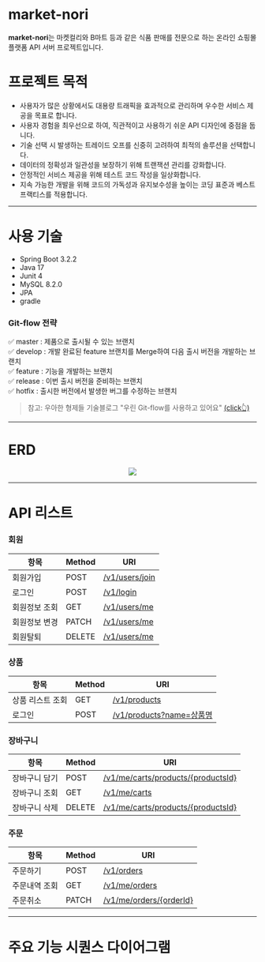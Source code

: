 # market-nori
**market-nori**는 마켓컬리와 B마트 등과 같은 식품 판매를 전문으로 하는 온라인 쇼핑몰 플랫폼 API 서버 프로젝트입니다.

# 프로젝트 목적
- 사용자가 많은 상황에서도 대용량 트래픽을 효과적으로 관리하며 우수한 서비스 제공을 목표로 합니다.
- 사용자 경험을 최우선으로 하여, 직관적이고 사용하기 쉬운 API 디자인에 중점을 둡니다.
- 기술 선택 시 발생하는 트레이드 오프를 신중히 고려하여 최적의 솔루션을 선택합니다.
- 데이터의 정확성과 일관성을 보장하기 위해 트랜잭션 관리를 강화합니다.
- 안정적인 서비스 제공을 위해 테스트 코드 작성을 일상화합니다.
- 지속 가능한 개발을 위해 코드의 가독성과 유지보수성을 높이는 코딩 표준과 베스트 프랙티스를 적용합니다.

---

# 사용 기술
- Spring Boot 3.2.2
- Java 17
- Junit 4
- MySQL 8.2.0
- JPA
- gradle

### Git-flow 전략
✅ master : 제품으로 출시될 수 있는 브랜치  
✅ develop : 개발 완료된 feature 브랜치를 Merge하여 다음 출시 버전을 개발하는 브랜치  
✅ feature : 기능을 개발하는 브랜치  
✅ release : 이번 출시 버전을 준비하는 브랜치  
✅ hotfix : 출시한 버전에서 발생한 버그를 수정하는 브랜치  
> 참고: 우아한 형제들 기술블로그 "우린 Git-flow를 사용하고 있어요" [(click👆)](https://techblog.woowahan.com/2553/)

---

# ERD
<p align="center">
  <img src="https://github.com/f-lab-edu/market-nori/assets/63999547/b3d2d498-098e-4451-be43-593509f545ee">
</p>

---

# API 리스트
### 회원
|항목|Method|URI|
|---|------|---|
|회원가입|POST|[/v1/users/join](https://docs.google.com/spreadsheets/d/1TijrwkxC5u_0ovg4zcTg_7nvaB9PWPK0r3xv9kOOsbM/edit#gid=745982262)|
|로그인|POST|[/v1/login](https://docs.google.com/spreadsheets/d/1TijrwkxC5u_0ovg4zcTg_7nvaB9PWPK0r3xv9kOOsbM/edit#gid=12403764)|
|회원정보 조회|GET|[/v1/users/me](https://docs.google.com/spreadsheets/d/1TijrwkxC5u_0ovg4zcTg_7nvaB9PWPK0r3xv9kOOsbM/edit#gid=1725120388)|
|회원정보 변경|PATCH|[/v1/users/me](https://docs.google.com/spreadsheets/d/1TijrwkxC5u_0ovg4zcTg_7nvaB9PWPK0r3xv9kOOsbM/edit#gid=1143057640)|
|회원탈퇴|DELETE|[/v1/users/me](https://docs.google.com/spreadsheets/d/1TijrwkxC5u_0ovg4zcTg_7nvaB9PWPK0r3xv9kOOsbM/edit#gid=2142537548)|

### 상품
|항목|Method|URI|
|---|------|---|
|상품 리스트 조회|GET|[/v1/products](https://docs.google.com/spreadsheets/d/1TijrwkxC5u_0ovg4zcTg_7nvaB9PWPK0r3xv9kOOsbM/edit#gid=846007630)|
|로그인|POST|[/v1/products?name=상품명](https://docs.google.com/spreadsheets/d/1TijrwkxC5u_0ovg4zcTg_7nvaB9PWPK0r3xv9kOOsbM/edit#gid=146285256)|

### 장바구니
|항목|Method|URI|
|---|------|---|
|장바구니 담기|POST|[/v1/me/carts/products/{productsId}](https://docs.google.com/spreadsheets/d/1TijrwkxC5u_0ovg4zcTg_7nvaB9PWPK0r3xv9kOOsbM/edit#gid=296307125)|
|장바구니 조회|GET|[/v1/me/carts](https://docs.google.com/spreadsheets/d/1TijrwkxC5u_0ovg4zcTg_7nvaB9PWPK0r3xv9kOOsbM/edit#gid=221536156)|
|장바구니 삭제|DELETE|[/v1/me/carts/products/{productsId}](https://docs.google.com/spreadsheets/d/1TijrwkxC5u_0ovg4zcTg_7nvaB9PWPK0r3xv9kOOsbM/edit#gid=368351774)|

### 주문
|항목|Method|URI|
|---|------|---|
|주문하기|POST|[/v1/orders](https://docs.google.com/spreadsheets/d/1TijrwkxC5u_0ovg4zcTg_7nvaB9PWPK0r3xv9kOOsbM/edit#gid=427442161)|
|주문내역 조회|GET|[/v1/me/orders](https://docs.google.com/spreadsheets/d/1TijrwkxC5u_0ovg4zcTg_7nvaB9PWPK0r3xv9kOOsbM/edit#gid=1090431711)|
|주문취소|PATCH|[/v1/me/orders/{orderId}](https://docs.google.com/spreadsheets/d/1TijrwkxC5u_0ovg4zcTg_7nvaB9PWPK0r3xv9kOOsbM/edit#gid=918172445)|

---

# 주요 기능 시퀀스 다이어그램

